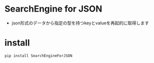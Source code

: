 
# SearchEngine for JSON
* json形式のデータから指定の型を持つkeyとvalueを再起的に取得します


# install
```bash
pip install SearchEngineForJSON
```
